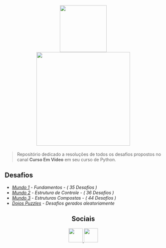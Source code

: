 <h1 align="center">
  <a href="https://www.youtube.com/user/cursosemvideo">
    <img src="https://res.cloudinary.com/mts-cloud/image/upload/v1564075921/curso-em-video/logoCursoemVideo_i32iqd.jpg" width="150px" /><br/>
    <img src="https://res.cloudinary.com/mts-cloud/image/upload/v1564076094/curso-em-video/python-logo_o1ggo8.png" width="300px" />
  </a>
</h1>
  
> Repositório dedicado a resoluções de todos os desafios propostos no canal **Curso Em Vídeo** em seu curso de Python.

## Desafios
- [*Mundo 1*](https://github.com/EduardoCordeiro7/Python-course/tree/master/mundo1-fundamentos) - *Fundamentos - ( 35 Desafios )*
- [*Mundo 2*](https://github.com/EduardoCordeiro7/Python-course/tree/master/mundo2-estruturasdecontrole) - *Estrutura de Controle - ( 36 Desafios )*
- [*Mundo 3*](https://github.com/EduardoCordeiro7/Python-course/tree/master/mundo3-estruturascompostas) - *Estruturas Compostas - ( 44 Desafios )*
- [*Dojos Puzzles*](https://github.com/EduardoCordeiro7/Python-course/tree/master/dojos%20_puzzles) - *Desafios gerados aleatoriamente*

<h2 align="center">Sociais</h2>
<p align="center">
  <a href="https://pt-br.facebook.com/CursosEmVideo/">
    <img src="https://res.cloudinary.com/mts-cloud/image/upload/v1564075921/curso-em-video/facebook_kctlwa.png" width="45px" />
  </a>
  <a href="https://www.youtube.com/user/cursosemvideo">
    <img src="https://res.cloudinary.com/mts-cloud/image/upload/v1564075921/curso-em-video/youtube_ziaheb.png" width="45px" />
  </a>
</p>